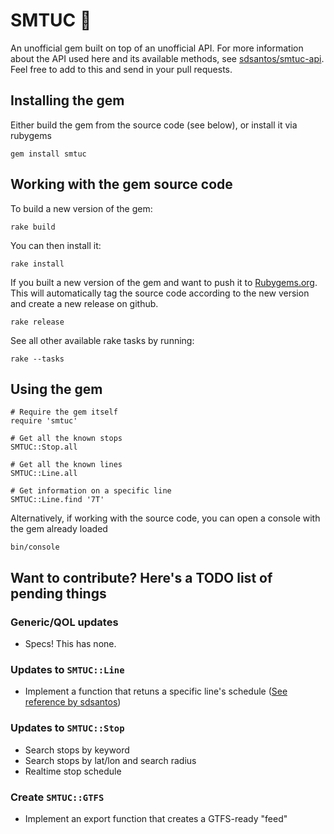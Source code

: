# SMTUC 🚌

An unofficial gem built on top of an unofficial API. For more information about the API used here and its available methods, see [sdsantos/smtuc-api](https://github.com/sdsantos/smtuc-api). Feel free to add to this and send in your pull requests.

## Installing the gem

Either build the gem from the source code (see below), or install it via rubygems

```
gem install smtuc
```

## Working with the gem source code

To build a new version of the gem:

```
rake build
```

You can then install it:

```
rake install
```

If you built a new version of the gem and want to push it to [Rubygems.org](http://rubygems.org). This will automatically tag the source code according to the new version and create a new release on github.

```
rake release
```

See all other available rake tasks by running:

```
rake --tasks
```

## Using the gem

```
# Require the gem itself
require 'smtuc'

# Get all the known stops
SMTUC::Stop.all

# Get all the known lines
SMTUC::Line.all

# Get information on a specific line
SMTUC::Line.find '7T'

```

Alternatively, if working with the source code, you can open a console with the gem already loaded

```
bin/console
```

## Want to contribute? Here's a TODO list of pending things

### Generic/QOL updates

* Specs! This has none.

### Updates to `SMTUC::Line`

* Implement a function that retuns a specific line's schedule ([See reference by sdsantos](https://github.com/sdsantos/smtuc-api#horário-de-linha))

### Updates to `SMTUC::Stop`

* Search stops by keyword
* Search stops by lat/lon and search radius
* Realtime stop schedule

### Create `SMTUC::GTFS`

* Implement an export function that creates a GTFS-ready "feed"
